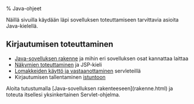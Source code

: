 % Java-ohjeet
<!-- order: 7 -->

Näillä sivuilla käydään läpi sovelluksen toteuttamiseen tarvittavia asioita Java-kielellä.

## Kirjautumisen toteuttaminen

* [Java-sovelluksen rakenne](rakenne.html) 
  ja mihin eri sovelluksen osat kannattaa laittaa 
* [Näkymien toteuttaminen](nakymat.html) ja JSP-kieli
* [Lomakkeiden käyttö ja vastaanottaminen](lomakkeet.html) servleteillä
* Kirjautumisen tallentaminen [istuntoon](istunnot.html)

<ohje>
Aloita tutustumalla [Java-sovelluksen rakenteeseen](rakenne.html) ja
toteuta itsellesi yksinkertainen Servlet-ohjelma.
</ohje>
